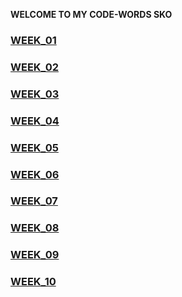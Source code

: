 
**WELCOME TO MY CODE-WORDS SKO**

### <a href="week_01">WEEK_01</a>
### <a href="week_02">WEEK_02</a>
### <a href="week_03">WEEK_03</a>
### <a href="week_04">WEEK_04</a>
### <a href="week_05">WEEK_05</a>
### <a href="week_06">WEEK_06</a>
### <a href="week_07">WEEK_07</a>
### <a href="week_08">WEEK_08</a>
### <a href="week_09">WEEK_09</a>
### <a href="week_10">WEEK_10</a>

